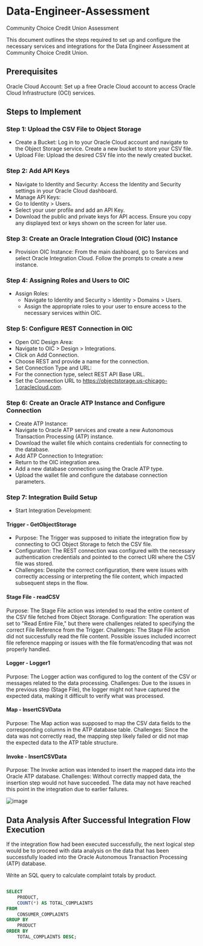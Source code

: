 # Data-Engineer-Assessment
Community Choice Credit Union Assessment

This document outlines the steps required to set up and configure the necessary services and integrations for the Data Engineer Assessment at Community Choice Credit Union.

## Prerequisites
Oracle Cloud Account: Set up a free Oracle Cloud account to access Oracle Cloud Infrastructure (OCI) services.

## Steps to Implement
### Step 1: Upload the CSV File to Object Storage
* Create a Bucket: Log in to your Oracle Cloud account and navigate to the Object Storage service. Create a new bucket to store your CSV file.
* Upload File: Upload the desired CSV file into the newly created bucket.

### Step 2: Add API Keys
* Navigate to Identity and Security: Access the Identity and Security settings in your Oracle Cloud dashboard.
* Manage API Keys:
* Go to Identity > Users.
* Select your user profile and add an API Key.
* Download the public and private keys for API access. Ensure you copy any displayed text or keys shown on the screen for later use.

### Step 3: Create an Oracle Integration Cloud (OIC) Instance
* Provision OIC Instance: From the main dashboard, go to Services and select Oracle Integration Cloud. Follow the prompts to create a new instance.

### Step 4: Assigning Roles and Users to OIC
* Assign Roles:
    - Navigate to Identity and Security > Identity > Domains > Users.
    - Assign the appropriate roles to your user to ensure access to the necessary services within OIC.

### Step 5: Configure REST Connection in OIC
* Open OIC Design Area:
* Navigate to OIC > Design > Integrations.
* Click on Add Connection.
* Choose REST and provide a name for the connection.
* Set Connection Type and URL:
* For the connection type, select REST API Base URL.
* Set the Connection URL to https://objectstorage.us-chicago-1.oraclecloud.com.

### Step 6: Create an Oracle ATP Instance and Configure Connection
* Create ATP Instance:
* Navigate to Oracle ATP services and create a new Autonomous Transaction Processing (ATP) instance.
* Download the wallet file which contains credentials for connecting to the database.
* Add ATP Connection to Integration:
* Return to the OIC integration area.
* Add a new database connection using the Oracle ATP type.
* Upload the wallet file and configure the database connection parameters.

### Step 7: Integration Build Setup
* Start Integration Development:
#### Trigger - GetObjectStorage
* Purpose:
The Trigger was supposed to initiate the integration flow by connecting to OCI Object Storage to fetch the CSV file.
* Configuration:
The REST connection was configured with the necessary authentication credentials and pointed to the correct URI where the CSV file was stored.
* Challenges:
Despite the correct configuration, there were issues with correctly accessing or interpreting the file content, which impacted subsequent steps in the flow.

#### Stage File - readCSV
Purpose:
The Stage File action was intended to read the entire content of the CSV file fetched from Object Storage.
Configuration:
The operation was set to "Read Entire File," but there were challenges related to specifying the correct File Reference from the Trigger.
Challenges:
The Stage File action did not successfully read the file content. Possible issues included incorrect file reference mapping or issues with the file format/encoding that was not properly handled.

#### Logger - Logger1
Purpose:
The Logger action was configured to log the content of the CSV or messages related to the data processing.
Challenges:
Due to the issues in the previous step (Stage File), the logger might not have captured the expected data, making it difficult to verify what was processed.


#### Map - InsertCSVData
Purpose:
The Map action was supposed to map the CSV data fields to the corresponding columns in the ATP database table.
Challenges:
Since the data was not correctly read, the mapping step likely failed or did not map the expected data to the ATP table structure.

#### Invoke - InsertCSVData
Purpose:
The Invoke action was intended to insert the mapped data into the Oracle ATP database.
Challenges:
Without correctly mapped data, the insertion step would not have succeeded. The data may not have reached this point in the integration due to earlier failures.

![image](https://github.com/user-attachments/assets/17611faf-7b49-4dba-a5bd-e47c7d07c0d4)


## Data Analysis After Successful Integration Flow Execution
If the integration flow had been executed successfully, the next logical step would be to proceed with data analysis on the data that has been successfully loaded into the Oracle Autonomous Transaction Processing (ATP) database.

Write an SQL query to calculate complaint totals by product.

```SQL

SELECT 
    PRODUCT, 
    COUNT(*) AS TOTAL_COMPLAINTS
FROM 
    CONSUMER_COMPLAINTS
GROUP BY 
    PRODUCT
ORDER BY 
    TOTAL_COMPLAINTS DESC;

```




